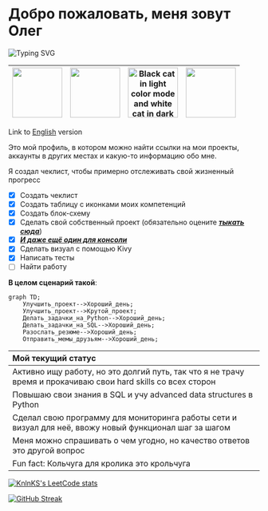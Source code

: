 # Добро пожаловать, меня зовут Олег

<picture>
  <source media="(prefers-color-scheme: dark)" srcset="https://readme-typing-svg.demolab.com?font=Tektur&size=30&duration=4000&pause=10000&color=67C454&background=111222&center=true&vCenter=true&random=false&width=500&lines=_вот-вот_программист.__doc__" alt="Typing SVG" /></a>
<img src="https://readme-typing-svg.demolab.com?font=Tektur&size=30&duration=4000&pause=10000&color=111222&background=67C454&center=true&vCenter=true&random=false&width=500&lines=_вот-вот_программист.__doc__" alt="Typing SVG"/></a>
</picture>  


|<img src="https://cdn.jsdelivr.net/gh/devicons/devicon/icons/python/python-original-wordmark.svg" width="100" height="100"/> | <img src="https://cdn.jsdelivr.net/gh/devicons/devicon/icons/mysql/mysql-original-wordmark.svg" width="100" height="100" /> | <picture><source media="(prefers-color-scheme: dark)" srcset="https://github.com/Dopelen/Dopelen/assets/141639888/c7a02e7c-7a40-462e-b165-cab4c15821a2" width="100" height="100"><img alt="Black cat in light color mode and white cat in dark color mode." src="https://cdn.jsdelivr.net/gh/devicons/devicon/icons/github/github-original-wordmark.svg" width="100" height="100"></picture> | <img src="https://upload.wikimedia.org/wikipedia/commons/1/1d/PyCharm_Icon.svg" width="100" height="100" /> |
|---|---|---|---|

Link to [English](https://github.com/Dopelen/Dopelen/blob/main/README.md) version

Это мой профиль, в котором можно найти ссылки на мои проекты, аккаунты в других местах и какую-то информацию обо мне.

Я создал чеклист, чтобы примерно отслеживать свой жизненный прогресс
- [x] Создать чеклист
- [x] Создать таблицу c иконками моих компетенций
- [x] Создать блок-схему
- [x] Сделать свой собственный проект (обязательно оцените [***тыкать сюда***](https://github.com/Dopelen/CheckIPer))
- [x] [***И даже ещё один для консоли***](https://github.com/Dopelen/Phone_book)
- [x] Сделать визуал с помощью Kivy
- [x] Написать тесты
- [ ] Найти работу

**В целом сценарий такой**:

```mermaid
graph TD;
    Улучшить_проект-->Хороший_день;
    Улучшить_проект-->Крутой_проект;
    Делать_задачки_на_Python-->Хороший_день;
    Делать_задачки_на_SQL-->Хороший_день;
    Разослать_резюме-->Хороший_день;
    Отправить_мемы_друзьям-->Хороший_день;
```

| Мой текущий статус |
|:----|
|Активно ищу работу, но это долгий путь, так что я не трачу время и прокачиваю свои hard skills со всех сторон|
|Повышаю свои знания в SQL и учу advanced data structures в Python|
|Сделал свою программу для мониторинга работы сети и визуал для неё, ввожу новый функционал шаг за шагом|
|Меня можно спрашивать о чем угодно, но качество ответов это другой вопрос|
|Fun fact: Кольчуга для кролика это крольчуга|

[![KnlnKS's LeetCode stats](https://leetcode-stats-six.vercel.app/api?username=Oleg_Ab)](https://github.com/madushadhanushka/github-readme)

[![GitHub Streak](https://streak-stats.demolab.com?user=Dopelen&theme=graywhite&border_radius=50&card_width=550&fire=FF8910)](https://git.io/streak-stats)
